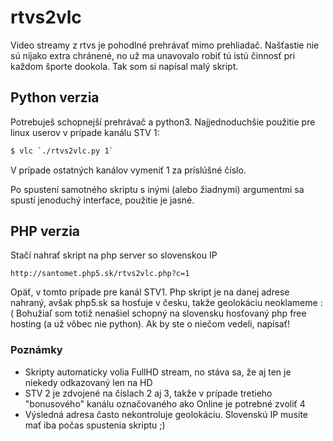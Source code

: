 # rtvs2vlc
Video streamy z rtvs je pohodlné prehrávať mimo prehliadač. Našťastie nie sú nijako extra chránené, no už ma unavovalo robiť tú istú činnosť pri každom športe dookola. Tak som si napísal malý skript.

## Python verzia
Potrebuješ schopnejší prehrávač a python3.
Najjednoduchšie použitie pre linux userov v prípade kanálu STV 1: 
```sh
$ vlc `./rtvs2vlc.py 1`
```
V prípade ostatných kanálov vymeniť 1 za príslúšné číslo.

Po spustení samotného skriptu s inými (alebo žiadnymi) argumentmi sa spustí jenoduchý interface, použitie je jasné.


## PHP verzia
Stačí nahrať skript na php server so slovenskou IP
```
http://santomet.php5.sk/rtvs2vlc.php?c=1
```
Opäť, v tomto prípade pre kanál STV1. Php skript je na danej adrese nahraný, avšak php5.sk sa hosťuje v česku, takže geolokáciu neoklameme :(
Bohužiaľ som totiž nenašiel schopný na slovensku hosťovaný php free hosting (a už vôbec nie python). Ak by ste o niečom vedeli, napísať!

### Poznámky

  - Skripty automaticky volia FullHD stream, no stáva sa, že aj ten je niekedy odkazovaný len na HD
  - STV 2 je zdvojené na číslach 2 aj 3, takže v prípade tretieho "bonusového" kanálu označovaného ako Online je potrebné zvoliť 4
  - Výsledná adresa často nekontroluje geolokáciu. Slovenskú IP musíte mať iba počas spustenia skriptu ;)
